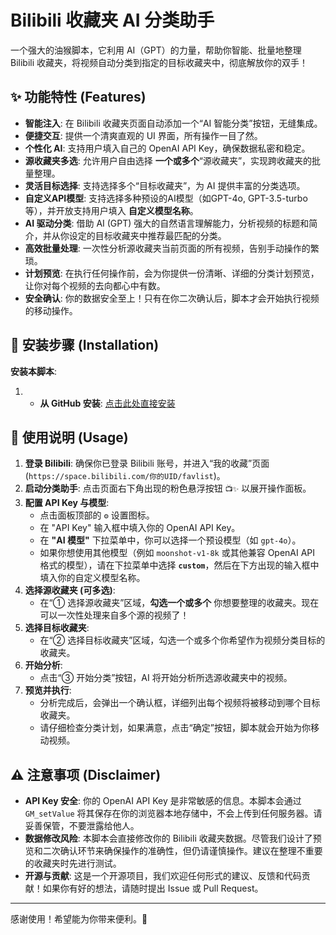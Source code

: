 # Bilibili 收藏夹 AI 分类助手

一个强大的油猴脚本，它利用 AI（GPT）的力量，帮助你智能、批量地整理 Bilibili 收藏夹，将视频自动分类到指定的目标收藏夹中，彻底解放你的双手！

## ✨ 功能特性 (Features)

*   **智能注入**: 在 Bilibili 收藏夹页面自动添加一个“AI 智能分类”按钮，无缝集成。
*   **便捷交互**: 提供一个清爽直观的 UI 界面，所有操作一目了然。
*   **个性化 AI**: 支持用户填入自己的 OpenAI API Key，确保数据私密和稳定。
*   **源收藏夹多选**: 允许用户自由选择 **一个或多个**“源收藏夹”，实现跨收藏夹的批量整理。
*   **灵活目标选择**: 支持选择多个“目标收藏夹”，为 AI 提供丰富的分类选项。
*   **自定义API模型**: 支持选择多种预设的AI模型（如GPT-4o, GPT-3.5-turbo等），并开放支持用户填入 **自定义模型名称**。
*   **AI 驱动分类**: 借助 AI (GPT) 强大的自然语言理解能力，分析视频的标题和简介，并从你设定的目标收藏夹中推荐最匹配的分类。
*   **高效批量处理**: 一次性分析源收藏夹当前页面的所有视频，告别手动操作的繁琐。
*   **计划预览**: 在执行任何操作前，会为你提供一份清晰、详细的分类计划预览，让你对每个视频的去向都心中有数。
*   **安全确认**: 你的数据安全至上！只有在你二次确认后，脚本才会开始执行视频的移动操作。

## 🚀 安装步骤 (Installation)

**安装本脚本**:

 1.   *   **从 GitHub 安装**: [点击此处直接安装](https://github.com/atri1011/Bilibili-Favorites-Classifier/edit/main/bilibili-favorites-classifier-userscript/bilibili-favorites-classifier.user.js) 

## 📖 使用说明 (Usage)

1.  **登录 Bilibili**: 确保你已登录 Bilibili 账号，并进入“我的收藏”页面 (`https://space.bilibili.com/你的UID/favlist`)。
2.  **启动分类助手**: 点击页面右下角出现的粉色悬浮按钮 `📺✨` 以展开操作面板。
3.  **配置 API Key 与模型**:
    *   点击面板顶部的 `⚙️` 设置图标。
    *   在 "API Key" 输入框中填入你的 OpenAI API Key。
    *   在 **"AI 模型"** 下拉菜单中，你可以选择一个预设模型（如 `gpt-4o`）。
    *   如果你想使用其他模型（例如 `moonshot-v1-8k` 或其他兼容 OpenAI API 格式的模型），请在下拉菜单中选择 **`custom`**，然后在下方出现的输入框中填入你的自定义模型名称。
4.  **选择源收藏夹 (可多选)**:
    *   在“① 选择源收藏夹”区域，**勾选一个或多个** 你想要整理的收藏夹。现在可以一次性处理来自多个源的视频了！
5.  **选择目标收藏夹**:
    *   在“② 选择目标收藏夹”区域，勾选一个或多个你希望作为视频分类目标的收藏夹。
6.  **开始分析**:
    *   点击“③ 开始分类”按钮，AI 将开始分析所选源收藏夹中的视频。
7.  **预览并执行**:
    *   分析完成后，会弹出一个确认框，详细列出每个视频将被移动到哪个目标收藏夹。
    *   请仔细检查分类计划，如果满意，点击“确定”按钮，脚本就会开始为你移动视频。

## ⚠️ 注意事项 (Disclaimer)

*   **API Key 安全**: 你的 OpenAI API Key 是非常敏感的信息。本脚本会通过 `GM_setValue` 将其保存在你的浏览器本地存储中，不会上传到任何服务器。请妥善保管，不要泄露给他人。
*   **数据修改风险**: 本脚本会直接修改你的 Bilibili 收藏夹数据。尽管我们设计了预览和二次确认环节来确保操作的准确性，但仍请谨慎操作。建议在整理不重要的收藏夹时先进行测试。
*   **开源与贡献**: 这是一个开源项目，我们欢迎任何形式的建议、反馈和代码贡献！如果你有好的想法，请随时提出 Issue 或 Pull Request。

---
感谢使用！希望能为你带来便利。🎉
